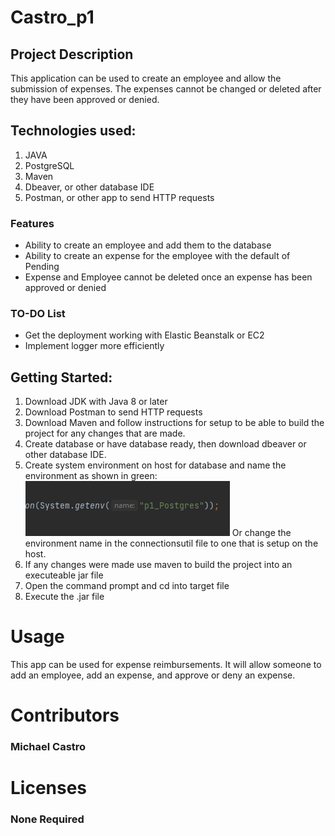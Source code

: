 # Castro_p1

## Project Description

This application can be used to create an employee and allow the submission of expenses.
The expenses cannot be changed or deleted after they have been approved or denied.

## Technologies used:

1. JAVA
2. PostgreSQL
3. Maven
4. Dbeaver, or other database IDE
5. Postman, or other app to send HTTP requests

### Features

* Ability to create an employee and add them to the database
* Ability to create an expense for the employee with the default of Pending
* Expense and Employee cannot be deleted once an expense has been approved or denied

### TO-DO List
* Get the deployment working with Elastic Beanstalk or EC2
* Implement logger more efficiently

## Getting Started:
1. Download JDK with Java 8 or later
2. Download Postman to send HTTP requests
3. Download Maven and follow instructions for setup to be able to build the project for any changes that are made.
4. Create database or have database ready, then download dbeaver or other database IDE.
5. Create system environment on host for database and name the environment as shown in green:
![System Environment name: p1_Postgres](https://github.com/Azriel13/castro_p1/blob/master/Screenshots/Screenshot_2022-05-04_184847.png)
Or change the environment name in the connectionsutil file to one that is setup on the host.
6. If any changes were made use maven to build the project into an executeable jar file
7. Open the command prompt and cd into target file
8. Execute the .jar file

# Usage

This app can be used for expense reimbursements. It will allow someone to add an employee, add an expense, and approve or deny an expense.

# Contributors

### Michael Castro

# Licenses 

### None Required
